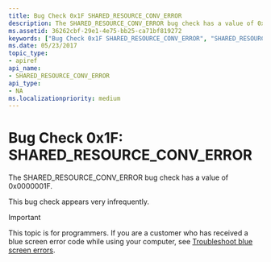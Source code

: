 ```yaml
---
title: Bug Check 0x1F SHARED_RESOURCE_CONV_ERROR
description: The SHARED_RESOURCE_CONV_ERROR bug check has a value of 0x0000001F.This bug check appears very infrequently.
ms.assetid: 36262cbf-29e1-4e75-bb25-ca71bf819272
keywords: ["Bug Check 0x1F SHARED_RESOURCE_CONV_ERROR", "SHARED_RESOURCE_CONV_ERROR"]
ms.date: 05/23/2017
topic_type:
- apiref
api_name:
- SHARED_RESOURCE_CONV_ERROR
api_type:
- NA
ms.localizationpriority: medium
---
```


# Bug Check 0x1F: SHARED\_RESOURCE\_CONV\_ERROR


The SHARED\_RESOURCE\_CONV\_ERROR bug check has a value of 0x0000001F.

This bug check appears very infrequently.

> [!IMPORTANT]
> This topic is for programmers. If you are a customer who has received a blue screen error code while using your computer, see [Troubleshoot blue screen errors](https://windows.microsoft.com/windows-10/troubleshoot-blue-screen-errors).


 

 




